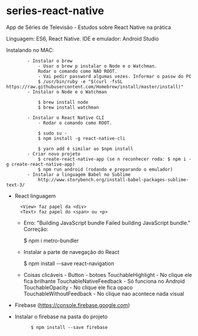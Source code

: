 # series-react-native

App de Séries de Televisão - Estudos sobre React Native na prática


Linguagem: ES6, React Native.
IDE e emulador: Android Studio


Instalando no MAC:

			- Instalar o brew
				- Usar o brew p instalar o Node e o Watchman.
				Rodar o comando como NAO ROOT.
				- Vai pedir password algumas vezes. Informar o passw do PC
				$ /usr/bin/ruby -e "$(curl -fsSL https://raw.githubusercontent.com/Homebrew/install/master/install)"
			- Instalar o Node e o Watchman

				$ brew install node
				$ brew install watchman
				
			- Instalar o React Native CLI
				- Rodar o comando como ROOT.

				$ sudo su -
				$ npm install -g react-native-cli

				$ yarn add é similar ao $npm install
			- Criar novo projeto
				$ create-react-native-app (se n reconhecer roda: $ npm i -g create-react-native-app)
				$ npm run android (rodando e preparando o emulador)
			- Instalar a linguagem Babel no Sublime
				http://www.storybench.org/install-babel-packages-sublime-text-3/

- React linguagem 

		<View> faz papel da <div>
		<Text> faz papel do <span> ou <p>

	- Erro: "Building JavaScript bundle Failed building JavaScript bundle." 
		Correção:

		$ npm i metro-bundler

	- Instalar a parte de navegação do React

		$ npm install --save react-navigation

	- Coisas clicáveis - Button - botoes
		TouchableHighlight - No clique ele fica brilhante
		TouchableNativeFeedback - Só funciona no Android
		TouchableOpacity - No clique ele fica opaco
		TouchableWithoutFeedback - No clique nao acontece nada visual

- Firebase (https://console.firebase.google.com)
- Instalar o firebase na pasta do projeto

			$ npm install --save firebase
